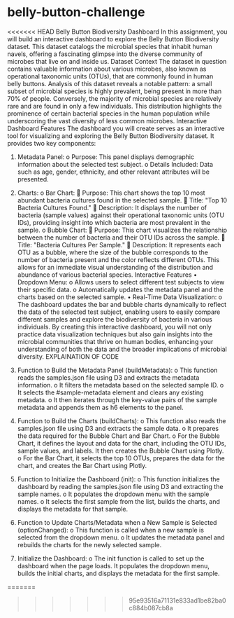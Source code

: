 # belly-button-challenge
<<<<<<< HEAD
Belly Button Biodiversity Dashboard
In this assignment, you will build an interactive dashboard to explore the Belly Button Biodiversity dataset. This dataset catalogs the microbial species that inhabit human navels, offering a fascinating glimpse into the diverse community of microbes that live on and inside us.
Dataset Context
The dataset in question contains valuable information about various microbes, also known as operational taxonomic units (OTUs), that are commonly found in human belly buttons. Analysis of this dataset reveals a notable pattern: a small subset of microbial species is highly prevalent, being present in more than 70% of people. Conversely, the majority of microbial species are relatively rare and are found in only a few individuals. This distribution highlights the prominence of certain bacterial species in the human population while underscoring the vast diversity of less common microbes.
Interactive Dashboard Features
The dashboard you will create serves as an interactive tool for visualizing and exploring the Belly Button Biodiversity dataset. It provides two key components:
1.	Metadata Panel:
o	Purpose: This panel displays demographic information about the selected test subject.
o	Details Included: Data such as age, gender, ethnicity, and other relevant attributes will be presented.
2.	Charts:
o	Bar Chart:
	Purpose: This chart shows the top 10 most abundant bacteria cultures found in the selected sample.
	Title: "Top 10 Bacteria Cultures Found."
	Description: It displays the number of bacteria (sample values) against their operational taxonomic units (OTU IDs), providing insight into which bacteria are most prevalent in the sample.
o	Bubble Chart:
	Purpose: This chart visualizes the relationship between the number of bacteria and their OTU IDs across the sample.
	Title: "Bacteria Cultures Per Sample."
	Description: It represents each OTU as a bubble, where the size of the bubble corresponds to the number of bacteria present and the color reflects different OTUs. This allows for an immediate visual understanding of the distribution and abundance of various bacterial species.
Interactive Features
•	Dropdown Menu:
o	Allows users to select different test subjects to view their specific data.
o	Automatically updates the metadata panel and the charts based on the selected sample.
•	Real-Time Data Visualization:
o	The dashboard updates the bar and bubble charts dynamically to reflect the data of the selected test subject, enabling users to easily compare different samples and explore the biodiversity of bacteria in various individuals.
By creating this interactive dashboard, you will not only practice data visualization techniques but also gain insights into the microbial communities that thrive on human bodies, enhancing your understanding of both the data and the broader implications of microbial diversity.
EXPLAINATION OF CODE

1.	Function to Build the Metadata Panel (buildMetadata):
o	This function reads the samples.json file using D3 and extracts the metadata information.
o	It filters the metadata based on the selected sample ID.
o	It selects the #sample-metadata element and clears any existing metadata.
o	It then iterates through the key-value pairs of the sample metadata and appends them as h6 elements to the panel.
2.	Function to Build the Charts (buildCharts):
o	This function also reads the samples.json file using D3 and extracts the sample data.
o	It prepares the data required for the Bubble Chart and Bar Chart.
o	For the Bubble Chart, it defines the layout and data for the chart, including the OTU IDs, sample values, and labels. It then creates the Bubble Chart using Plotly.
o	For the Bar Chart, it selects the top 10 OTUs, prepares the data for the chart, and creates the Bar Chart using Plotly.
3.	Function to Initialize the Dashboard (init):
o	This function initializes the dashboard by reading the samples.json file using D3 and extracting the sample names.
o	It populates the dropdown menu with the sample names.
o	It selects the first sample from the list, builds the charts, and displays the metadata for that sample.
4.	Function to Update Charts/Metadata when a New Sample is Selected (optionChanged):
o	This function is called when a new sample is selected from the dropdown menu.
o	It updates the metadata panel and rebuilds the charts for the newly selected sample.
5.	Initialize the Dashboard:
o	The init function is called to set up the dashboard when the page loads. It populates the dropdown menu, builds the initial charts, and displays the metadata for the first sample.

=======
>>>>>>> 95e93516a71131e833ad1be82ba0c884b087cb8a
